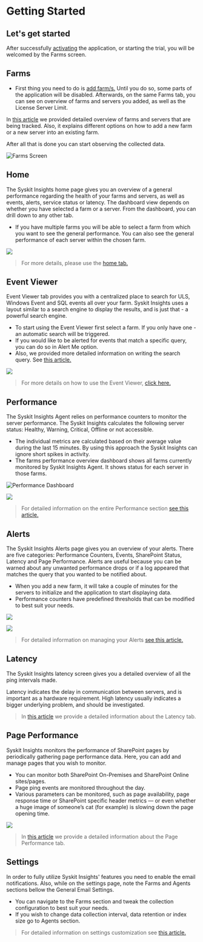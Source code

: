 # Getting Started

## Let's get started

After successfully [activating](activation/online-offline-activation.md) the application, or starting the trial, you will be welcomed by the Farms screen.

## Farms

* First thing you need to do is [add farm/s.](get-to-know-insights/farms-screen.md#add-farm) Until you do so, some parts of the application will be disabled. Afterwards, on the same Farms tab, you can see on overview of farms and servers you added, as well as the License Server Limit.  

In [this article](get-to-know-insights/farms-screen.md) we provided detailed overview of farms and servers that are being tracked. Also, it explains different options on how to add a new farm or a new server into an existing farm.

After all that is done you can start observing the collected data.

![Farms Screen](.gitbook/assets/farms-screen.png)

## Home

The Syskit Insights home page gives you an overview of a general performance regarding the health of your farms and servers, as well as events, alerts, service status or latency. The dashboard view depends on whether you have selected a farm or a server. From the dashboard, you can drill down to any other tab.

* If you have multiple farms you will be able to select a farm from which you want to see the general performance. You can also see the general performance of each server within the chosen farm.

![](.gitbook/assets/home-dashboard.png)

> For more details, please use the [home tab.](get-to-know-insights/insights-home.md)

## Event Viewer

Event Viewer tab provides you with a centralized place to search for ULS, Windows Event and SQL events all over your farm. Syskit Insights uses a layout similar to a search engine to display the results, and is just that - a powerful search engine.

* To start using the Event Viewer first select a farm. If you only have one - an automatic search will be triggered.
* If you would like to be alerted for events that match a specific query, you can do so in Alert Me option.
* Also, we provided more detailed information on writing the search query. See [this article.](how-to/search-query.md)

![](.gitbook/assets/event-viewer.png)

> For more details on how to use the Event Viewer, [click here.](get-to-know-insights/event-viewer.md)

## Performance

The Syskit Insights Agent relies on performance counters to monitor the server performance. The Syskit Insights calculates the following server status: Healthy, Warning, Critical, Offline or not accessible.

* The individual metrics are calculated based on their average value during the last 15 minutes. By using this approach the Syskit Insights can ignore short spikes in activity.  
* The farms performance overview dashboard shows all farms currently monitored by Syskit Insights Agent. It shows status for each server in those farms. 

![Performance Dashboard](.gitbook/assets/performance-dashboard.png)

![](.gitbook/assets/performance-screen2.png)

> For detailed information on the entire Performance section [see this article.](get-to-know-insights/performance-screen.md)

## Alerts

The Syskit Insights Alerts page gives you an overview of your alerts. There are five categories: Performance Counters, Events, SharePoint Status, Latency and Page Performance. Alerts are useful because you can be warned about any unwanted performance drops or if a log appeared that matches the query that you wanted to be notified about.

* When you add a new farm, it will take a couple of minutes for the servers to initialize and the application to start displaying data.
* Performance counters have predefined thresholds that can be modified to best suit your needs.

![](.gitbook/assets/manage-alerts.png)

![](.gitbook/assets/event-alert.png)

> For detailed information on managing your Alerts [see this article.](how-to/manage-alerts.md)

## Latency

The Syskit Insights latency screen gives you a detailed overview of all the ping intervals made.

Latency indicates the delay in communication between servers, and is important as a hardware requirement. High latency usually indicates a bigger underlying problem, and should be investigated.

> In [this article](get-to-know-insights/latency-screen.md) we provide a detailed information about the Latency tab.

## Page Performance

Syskit Insights monitors the performance of SharePoint pages by periodically gathering page performance data. Here, you can add and manage pages that you wish to monitor.

* You can monitor both SharePoint On-Premises and SharePoint Online sites/pages.
* Page ping events are monitored throughout the day.
* Various parameters can be monitored, such as page availability, page response time or SharePoint specific header metrics — or even whether a huge image of someone’s cat \(for example\) is slowing down the page opening time.

![](.gitbook/assets/page-performance.png)

> In [this article](get-to-know-insights/page-performance-screen.md) we provide a detailed information about the Page Performance tab.

## Settings

In order to fully utilize Syskit Insights' features you need to enable the email notifications. Also, while on the settings page, note the Farms and Agents sections bellow the General Email Settings.

* You can navigate to the Farms section and tweak the collection configuration to best suit your needs.
* If you wish to change data collection interval, data retention or index size go to Agents section.

> For detailed information on settings customization see [this article.](how-to/customize-settings.md)

